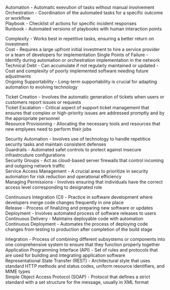 Automation - Automaitc exevution of tasks without manual involvement  
Orchestration - Coordination of the automated tasks for a specific outcome or workflow  
Playbook - Checklist of actions for specific incident responses  
Runbook - Automated versions of playbooks with human interaction points  

Complexity - Works best in repetitive tasks, ensuring a better return on investment  
Cost - Requires a large upfront initial investment to hire a service provider or a team of developers for implementation 
Single Points of Failure - Identify during automation or orchestration implementation in the network  
Technical Debt - Can accumulate if not regularly maintained or updated - Cost and complexity of poorly implemented software needing future adjustments  
Ongoing Supportability - Long-term supportability is crucial for adapting automation to evolving technology  

Ticket Creation - Involves the automatic generation of tickets when users or customers report issues or requests  
Ticket Escalation - Critical aspect of support ticket management that ensures that complex or high-priority issues are addressed promptly and by the appropriate personnel  
Resource Provisioning - Allocating the necessary tools and resources that new emplyees need to perform their jobs  

Security Automation - Involves use of technology to handle repetitice security tasks and maintain consistent defenses  
Guardrails - Automated safet controls to protect against insecure infrastrcuture configurations  
Security Groups - Act as cloud-based server firewalls that control incoming and outgoing network traffic  
Service Access Management - A crucial area to prioritize in security automation for risk reduction and operational efficiency  
Managing Permissions - Involves ensuring that individuals have the correct access level corresponding to designated role  

Continuours Integration (CI) - Practice in software development where developers merge code changes frequently in one place  
Release - Process of finalizing and preparing new software or updates  
Deployment - Involves automated process of software releases to users  
Continuous Delivery - Maintains deployable code with automation  
Continuous Deployment - Automates the process of deploying code changes from testing to production after completion of the build stage  

Integration - Process of combining different subsystems or components into one comprehensive system to ensure that they function properly together  
Application Programming Interface (API) - Set of rules and protocols that are used for building and integrating application software  
Representational State Transfer (REST) - Architectural style that uses standard HTTP methods and status codes, uniform resource identifiers, and MIME types  
Simple Object Access Protocol (SOAP) - Protocol that defines a strict standard with a set structure for the message, usually in XML format  
